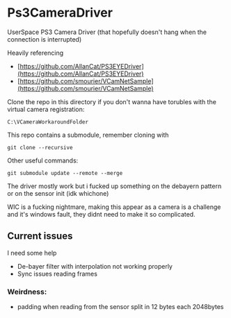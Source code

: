 # Ps3CameraDriver

UserSpace PS3 Camera Driver (that hopefully doesn't hang when the connection is interrupted)

Heavily referencing 

* [https://github.com/AllanCat/PS3EYEDriver](https://github.com/AllanCat/PS3EYEDriver)
* [https://github.com/smourier/VCamNetSample](https://github.com/smourier/VCamNetSample)

Clone the repo in this directory if you don't wanna have torubles with the virtual camera registration:

```
C:\VCameraWorkaroundFolder
```

This repo contains a submodule, remember cloning with

```
git clone --recursive
```

Other useful commands:

```
git submodule update --remote --merge
```

The driver mostly work but i fucked up something on the debayern pattern or on the sensor init (idk whichone)

WIC is a fucking nightmare, making this appear as a camera is a challenge and it's windows fault, they didnt need to make it so complicated.


## Current issues

I need some help

* De-bayer filter with interpolation not working properly
* Sync issues reading frames

### Weirdness:

* padding when reading from the sensor split in 12 bytes each 2048bytes

